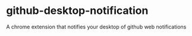 # github-desktop-notification
A chrome extension that notifies your desktop of github web notifications
